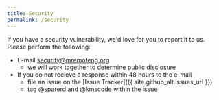 ```yaml
---
title: Security
permalink: /security
---
```

If you have a security vulnerability, we'd love for you to report it to us. Please perform the following:
- E-mail [security@mremoteng.org](mailto:security@mremoteng.org)
  - we will work together to determine public disclosure
- If you do not recieve a response within 48 hours to the e-mail
  - file an issue on the [Issue Tracker]({{ site.github_alt.issues_url }})
  - tag @sparerd and @kmscode within the issue
